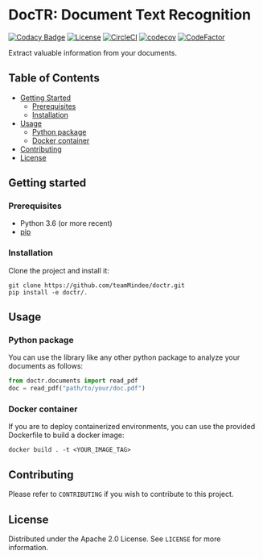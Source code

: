 
# DocTR: Document Text Recognition

[![Codacy Badge](https://api.codacy.com/project/badge/Grade/340a76749b634586a498e1c0ab998f08)](https://app.codacy.com/gh/publicMindee/doctr?utm_source=github.com&utm_medium=referral&utm_content=publicMindee/doctr&utm_campaign=Badge_Grade)
[![License](https://img.shields.io/badge/License-Apache%202.0-blue.svg)](LICENSE) [![CircleCI](https://circleci.com/gh/teamMindee/doctr.svg?style=shield&circle-token=12c96bf5500b9dbe98f4ea0e43ca9c109c7506fe)](https://app.circleci.com/pipelines/github/teamMindee/doctr) [![codecov](https://codecov.io/gh/teamMindee/doctr/branch/main/graph/badge.svg?token=577MO567NM)](https://codecov.io/gh/teamMindee/doctr) [![CodeFactor](https://www.codefactor.io/repository/github/teammindee/doctr/badge?s=bae07db86bb079ce9d6542315b8c6e70fa708a7e)](https://www.codefactor.io/repository/github/teammindee/doctr)

Extract valuable information from your documents.



## Table of Contents

* [Getting Started](#getting-started)
  * [Prerequisites](#prerequisites)
  * [Installation](#installation)
* [Usage](#usage)
  * [Python package](#python-package)
  * [Docker container](#docker-container)
* [Contributing](#contributing)
* [License](#license)



## Getting started

### Prerequisites

- Python 3.6 (or more recent)
- [pip](https://pip.pypa.io/en/stable/)

### Installation

Clone the project and install it:

```shell
git clone https://github.com/teamMindee/doctr.git
pip install -e doctr/.
```



## Usage

### Python package

You can use the library like any other python package to analyze your documents as follows:

```python
from doctr.documents import read_pdf
doc = read_pdf("path/to/your/doc.pdf")
```

### Docker container

If you are to deploy containerized environments, you can use the provided Dockerfile to build a docker image:

```shell
docker build . -t <YOUR_IMAGE_TAG>
```



## Contributing

Please refer to `CONTRIBUTING` if you wish to contribute to this project.



## License

Distributed under the Apache 2.0 License. See `LICENSE` for more information.
